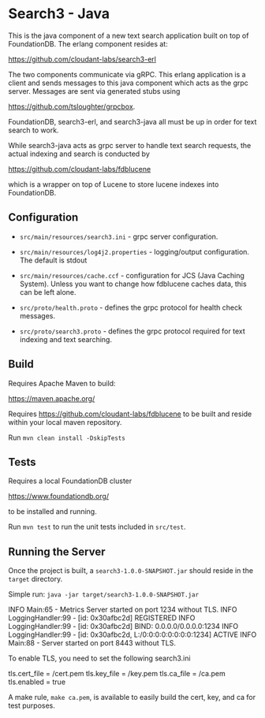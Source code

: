 Search3 - Java
==============

This is the java component of a new text search application built on top
of FoundationDB. The erlang component resides at:

https://github.com/cloudant-labs/search3-erl

The two components communicate via gRPC. This erlang application is a client
and sends messages to this java component which acts as the grpc server.
Messages are sent via generated stubs using

https://github.com/tsloughter/grpcbox.

FoundationDB, search3-erl, and search3-java all must be up in order for text
search to work.

While search3-java acts as grpc server to handle text search requests,
the actual indexing and search is conducted by

https://github.com/cloudant-labs/fdblucene

which is a wrapper on top of Lucene to store lucene indexes into
FoundationDB.

Configuration
-------------

* `src/main/resources/search3.ini` - grpc server configuration.

* `src/main/resources/log4j2.properties` - logging/output configuration.
The default is stdout

* `src/main/resources/cache.ccf` - configuration for JCS (Java Caching System).
Unless you want to change how fdblucene caches data, this can be left
alone.

* `src/proto/health.proto` - defines the grpc protocol for health
check messages.

* `src/proto/search3.proto` - defines the grpc protocol required for
text indexing and text searching.

Build
-----

Requires Apache Maven to build:

https://maven.apache.org/

Requires https://github.com/cloudant-labs/fdblucene to be built
and reside within your local maven repository.

Run `mvn clean install -DskipTests`


Tests
-----

Requires a local FoundationDB cluster

https://www.foundationdb.org/

to be installed and running.

Run `mvn test` to run the unit tests included in `src/test`.


Running the Server
------------------

Once the project is built, a `search3-1.0.0-SNAPSHOT.jar` should
reside in the `target` directory.

Simple run: `java -jar target/search3-1.0.0-SNAPSHOT.jar`

INFO  Main:65 - Metrics Server started on port 1234 without TLS.
INFO  LoggingHandler:99 - [id: 0x30afbc2d] REGISTERED
INFO  LoggingHandler:99 - [id: 0x30afbc2d] BIND: 0.0.0.0/0.0.0.0:1234
INFO  LoggingHandler:99 - [id: 0x30afbc2d, L:/0:0:0:0:0:0:0:0:1234] ACTIVE
INFO  Main:88 - Server started on port 8443 without TLS.

To enable TLS, you need to set the following search3.ini

tls.cert_file = <path to>/cert.pem
tls.key_file = <path to>/key.pem
tls.ca_file = <path to>/ca.pem
tls.enabled = true

A make rule, `make ca.pem`, is available to easily build the cert, key, and ca for test purposes.
